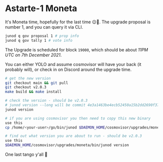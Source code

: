 # Astarte-1 Moneta

It's Moneta time, hopefully for the last time 😉🤣. The upgrade proposal is number 1, and you can query it via CLI.

```bash
junod q gov proposal 1 # prop info
junod q gov tally 1 # vote info
```

The Upgrade is scheduled for block `19000`, which should be about _11PM UTC on 7th December 2021_.

You can either YOLO and assume cosmovisor will have your back (it probably will), or check in on Discord around the upgrade time.

```bash
# get the new version
git checkout main && git pull
git checkout v2.0.3
make build && make install

# check the version - should be v2.0.3
# junod version --long will be commit 4e3a1463be4ecb52450a15b2dd2690f37a109fd8
junod version

# if you are using cosmovisor you then need to copy this new binary
use this
cp /home/<your-user>/go/bin/junod $DAEMON_HOME/cosmovisor/upgrades/moneta/bin

# find out what version you are about to run - should be v2.0.3
use this
$DAEMON_HOME/cosmovisor/upgrades/moneta/bin/junod version
```

One last tango y'all 💃
